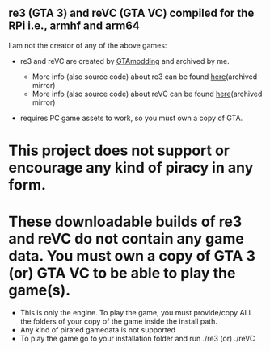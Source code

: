 ## re3 (GTA 3) and reVC (GTA VC) compiled for the RPi i.e., armhf and arm64


I am not the creator of any of the above games:
  - re3 and reVC are created by [GTAmodding](https://github.com/GTAmodding) and archived by me.
    - More info (also source code) about re3 can be found [here](https://github.com/Jai-JAP/re-GTA/tree/re3/)(archived mirror)
    - More info (also source code) about reVC can be found [here](https://github.com/Jai-JAP/re-GTA/tree/reVC/)(archived mirror)
  
  - requires PC game assets to work, so you must own a copy of GTA.
  
  
  
# This project does not support or encourage any kind of piracy in any form.
  
  
  
# These downloadable builds of re3 and reVC do not contain any game data. You must own a copy of GTA 3 (or) GTA VC to be able to play the game(s).
  
  
  - This is only the engine. To play the game, you must provide/copy ALL the folders of your copy of the game inside the install path.
  - Any kind of pirated gamedata is not supported
  - To play the game go to your installation folder and run ./re3 (or) ./reVC
